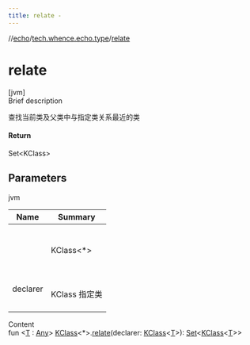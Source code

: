 ```yaml
---
title: relate -
---
```

//[echo](../index.md)/[tech.whence.echo.type](index.md)/[relate](relate.md)



# relate  
[jvm]  
Brief description  


查找当前类及父类中与指定类关系最近的类



#### Return  


Set<KClass<T>>



## Parameters  
  
jvm  
  
|  Name|  Summary| 
|---|---|
| <receiver>| <br><br>KClass<*><br><br>
| declarer| <br><br>KClass<T> 指定类<br><br>
  
  
Content  
fun <[T](relate.md) : [Any](https://kotlinlang.org/api/latest/jvm/stdlib/kotlin/-any/index.html)> [KClass](https://kotlinlang.org/api/latest/jvm/stdlib/kotlin.reflect/-k-class/index.html)<*>.[relate](relate.md)(declarer: [KClass](https://kotlinlang.org/api/latest/jvm/stdlib/kotlin.reflect/-k-class/index.html)<[T](relate.md)>): [Set](https://kotlinlang.org/api/latest/jvm/stdlib/kotlin.collections/-set/index.html)<[KClass](https://kotlinlang.org/api/latest/jvm/stdlib/kotlin.reflect/-k-class/index.html)<[T](relate.md)>>  



